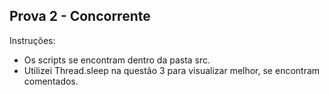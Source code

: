## Prova 2 - Concorrente

Instruções: 

- Os scripts se encontram dentro da pasta src.
- Utilizei Thread.sleep na questão 3 para visualizar melhor, se encontram comentados.
